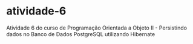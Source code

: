 # atividade-6
Atividade 6 do curso de Programação Orientada a Objeto II - Persistindo dados no Banco de Dados PostgreSQL utilizando Hibernate
